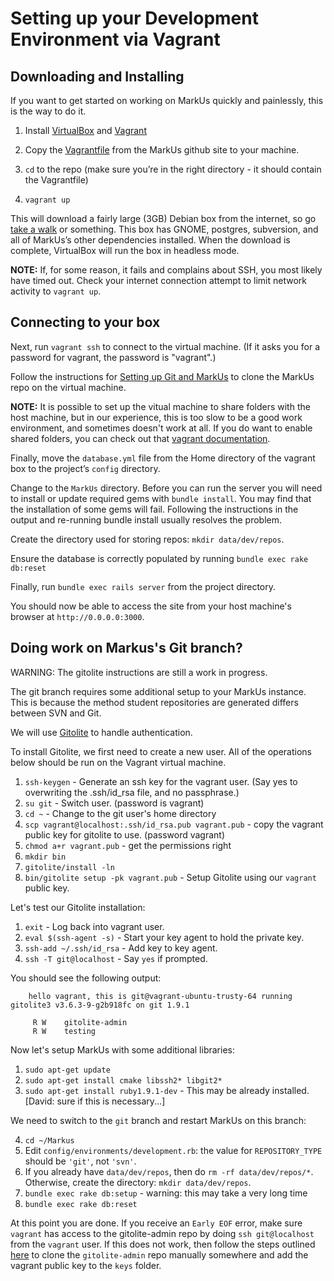 Setting up your Development Environment via Vagrant
===============================================================

Downloading and Installing
--------------------------
If you want to get started on working on MarkUs quickly and painlessly, this is the way to do it.

1. Install [VirtualBox](https://www.virtualbox.org/) and [Vagrant](http://www.vagrantup.com/)
2. Copy the [Vagrantfile](https://raw.githubusercontent.com/MarkUsProject/Markus/master/Vagrantfile) from the MarkUs github site to your machine.

3. `cd` to the repo (make sure you’re in the right directory - it should contain the Vagrantfile)
4. `vagrant up`

This will download a fairly large (3GB) Debian box from the internet, so go [take a walk](http://news.stanford.edu/news/2014/april/walking-vs-sitting-042414.html) or something. This box has GNOME, postgres, subversion, and all of MarkUs’s other dependencies installed. When the download is complete, VirtualBox will run the box in headless mode.

**NOTE:** If, for some reason, it fails and complains about SSH, you most likely have timed out. Check your internet connection attempt to limit network activity to `vagrant up`.



Connecting to your box
----------------------

Next, run `vagrant ssh` to connect to the virtual machine. (If it asks you for a password for vagrant, the password is "vagrant".)

Follow the instructions for [Setting up Git and MarkUs](GitHowTo) to clone the MarkUs repo on the virtual machine.

**NOTE:** It is possible to set up the vitual machine to share folders with the host machine, but in our experience, this is too slow to be a good work environment, and sometimes doesn't work at all.  If you do want to enable shared folders, you can check out that [vagrant documentation](http://docs.vagrantup.com/v2/synced-folders/).

Finally, move the `database.yml` file from the Home directory of the vagrant box to the project’s `config` directory.

Change to the `MarkUs` directory.  Before you can run the server you will need to install or update required gems with `bundle install`.  You may find that the installation of some gems will fail.  Following the instructions in the output and re-running bundle install usually resolves the problem.

Create the directory used for storing repos: `mkdir data/dev/repos`.

Ensure the database is correctly populated by running `bundle exec rake db:reset`

Finally, run `bundle exec rails server` from the project directory. 

You should now be able to access the site from your host machine's browser at `http://0.0.0.0:3000`.


Doing work on Markus's Git branch?
----------------------------------

WARNING: The gitolite instructions are still a work in progress.

The git branch requires some additional setup to your MarkUs instance. This is because the method student repositories are generated differs between SVN and Git.

We will use [Gitolite](http://gitolite.com/gitolite/index.html) to handle authentication.

To install Gitolite, we first need to create a new user. All of the operations below should be run on the Vagrant virtual machine.

1. `ssh-keygen` - Generate an ssh key for the vagrant user. (Say yes to overwriting the .ssh/id_rsa file, and no passphrase.)
2. `su git` - Switch user. (password is vagrant)
3. `cd ~` - Change to the git user's home directory
4. `scp vagrant@localhost:.ssh/id_rsa.pub vagrant.pub` - copy the vagrant public key for gitolite to use. (password vagrant)
5. `chmod a+r vagrant.pub` - get the permissions right
6. `mkdir bin`
7. `gitolite/install -ln`
8. `bin/gitolite setup -pk vagrant.pub` - Setup Gitolite using our `vagrant` public key.

Let's test our Gitolite installation:

1. `exit` - Log back into vagrant user.
2. `eval $(ssh-agent -s)` - Start your key agent to hold the private key.
3. `ssh-add ~/.ssh/id_rsa` - Add key to key agent.
4. `ssh -T git@localhost` - Say `yes` if prompted.

You should see the following output:

		hello vagrant, this is git@vagrant-ubuntu-trusty-64 running gitolite3 v3.6.3-9-g2b918fc on git 1.9.1

		 R W    gitolite-admin
		 R W    testing


Now let's setup MarkUs with some additional libraries:

1. `sudo apt-get update`
2. `sudo apt-get install cmake libssh2* libgit2*`
3. `sudo apt-get install ruby1.9.1-dev` - This may be already installed. [David: sure if this is necessary...]

We need to switch to the `git` branch and restart MarkUs on this branch:

4. `cd ~/Markus`
5. Edit `config/environments/development.rb`: the value for `REPOSITORY_TYPE` should be `'git'`, not `'svn'`.
6. If you already have `data/dev/repos`, then do `rm -rf data/dev/repos/*`. Otherwise, create the directory: `mkdir data/dev/repos`.
7. `bundle exec rake db:setup` - warning: this may take a very long time
8. `bundle exec rake db:reset` 

At this point you are done. If you receive an `Early EOF` error, make sure `vagrant` has access to the gitolite-admin repo by doing `ssh git@localhost` from the `vagrant` user. If this does not work, then follow the steps outlined [here](http://gitolite.com/gitolite/emergencies.html) to clone the `gitolite-admin` repo manually somewhere and add the vagrant public key to the `keys` folder.
